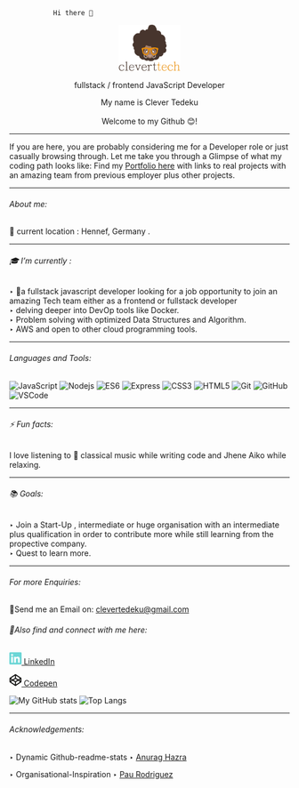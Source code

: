                Hi there 👋

  <p align="center"> <a href="http://cleverttech.com"><img src="https://github.com/Cleverttech/Cleverttech/blob/main/readme-logo.png" alt="CLeverttech-Logo" margin="auto 0px" width="110" height="83"/></a>
</p>

<p align="center">
fullstack / frontend JavaScript Developer  </p> 

 <p align="center"> My name is Clever Tedeku <br><br>Welcome to my Github 😊!</p>
 <hr> 
 If you are here, you are probably considering me for a Developer role or just casually browsing through. 
 Let me take you through a Glimpse of what my coding path looks like: Find my <a href="http://cleverttech.com">Portfolio here</a> with links to real projects with an amazing team from previous employer plus other projects.
 <hr>
 
 ###### About me: 

📍 current location : Hennef, Germany . 

 <hr> 
 
###### 🎓 I’m currently : 

‣   📝a fullstack javascript developer looking for a job opportunity to join an amazing Tech team either as a frontend or fullstack developer<br>
‣  delving deeper into DevOp tools like Docker.<br>
‣ Problem solving with optimized Data Structures and Algorithm.<br>
‣ AWS and open to other cloud programming tools.
 <hr>

###### Languages and Tools:

![JavaScript](https://img.shields.io/badge/-JavaScript-yellow?style=flat-square&logo=javascript)
![Nodejs](https://img.shields.io/badge/-NodeJS-green?style=flat-square&logo=Node.js)
![ES6](https://img.shields.io/badge/-ES6-orange?style=flat-square)
![Express](https://img.shields.io/badge/-Express-purple?style=flat-square&logo=express)
![CSS3](https://img.shields.io/badge/-CSS3-1572B6?style=flat-square&logo=css3)
![HTML5](https://img.shields.io/badge/-HTML5-E34F26?style=flat-square&logo=html5&logoColor=white)
![Git](https://img.shields.io/badge/-Git-black?style=flat-square&logo=git)
![GitHub](https://img.shields.io/badge/-GitHub-181717?style=flat-square&logo=github)
![VSCode](https://img.shields.io/badge/-VS_Code-007ACC?style=flat-square&logo=visual-studio-code)

<hr>

###### ⚡ Fun facts: 

I love listening to 🎵 classical music while writing code and Jhene Aiko while relaxing.
 <hr>

###### 📚 Goals:

 ‣ Join a Start-Up , intermediate or huge organisation with an intermediate plus qualification in order to contribute more while still learning from the propective company.<br>
 ‣ Quest to learn more.
 <hr>

###### For more Enquiries: 

📩Send me an Email on: <a href="mailto: clevertedeku@gmail.com">clevertedeku@gmail.com</a>

###### 🤝Also find and connect with me here:

<a href="https://www.linkedin.com/in/clever-tedeku-84505a127/"><img width="22" src="https://github.com/Cleverttech/Cleverttech/blob/main/linkedin.svg"> LinkedIn </a>
              
 <a href="https://codepen.io/cleverttech"><img width="22" src="https://github.com/Cleverttech/Cleverttech/blob/main/codepen.png"> Codepen </a>




![My GitHub stats](https://github-readme-stats.vercel.app/api?username=Cleverttech&hide=prs&show_icons=true&theme=dracula)
![Top Langs](https://github-readme-stats.vercel.app/api/top-langs/?username=Cleverttech&layout=compact&theme=dracula)
<hr> 

###### Acknowledgements:

 ‣ Dynamic Github-readme-stats ‣ <a href="https://github.com/anuraghazra/github-readme-stats">Anurag Hazra</a>

 ‣ Organisational-Inspiration ‣ <a href="https://github.com/Silinde87">Pau Rodriguez</a>

